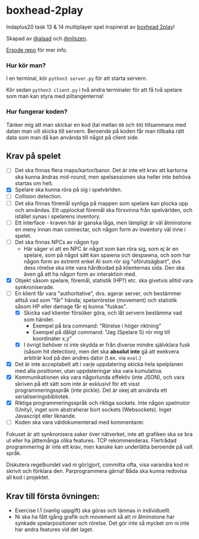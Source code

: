 # boxhead-2play
Indaplus20 task 13 &amp; 14 multiplayer spel inspirerat av [boxhead 2play](https://www.crazygames.se/spel/boxhead-2play-rooms)!

Skapad av [@alaad](https://gits-15.sys.kth.se/alaad) och [@nilszen](https://gits-15.sys.kth.se/nilszen).

[Ersode repo](https://gits-15.sys.kth.se/ersode/indaplus20/tree/master/task-13-14) för mer info.

### Hur kör man?
I en terminal, kör `python3 server.py` för att starta servern.

Kör sedan `python3 client.py` i två andra terminaler för att få två spelare som man kan styra med piltangenterna!

### Hur fungerar koden?
Tänker mig att man skickar en kod (tal mellan `00` och `99`) tillsammans med datan man vill skicka till servern. Beroende på koden får man tillbaka rätt data som man då kan använda till något på client side.

## Krav på spelet
- [ ] Det ska finnas flera maps/kartor/banor. Det är inte ett krav att kartorna ska kunna ändras mid-round, men spelsessionen ska heller inte behöva startas om helt.
- [x] Spelare ska kunna röra på sig i spelvärlden.
- [ ] Collision detection.
- [ ] Det ska finnas föremål synliga på mappen som spelare kan plocka upp och användas. Ett upplockat föremål ska försvinna från spelvärlden, och istället synas i spelarens inventory.
- [ ] Ett interface - kraven här är ganska låga, men lämpligt är väl åtminstone en meny innan man connectar, och någon form av inventory väl inne i spelet.
- [ ] Det ska finnas NPCs av någon typ 
    - Här säger vi att en NPC är något som kan röra sig, som ej är en spelare, som på något sätt kan spawna och despawna, och som har någon form av extremt enkel AI som rör sig "oförutsägbart", dvs dess rörelse ska inte vara hårdkodad på klienternas sida. Den ska även gå att ha någon form av interaktion med.
- [x] Objekt såsom spelare, föremål, statistik (HP?) etc. ska givetvis alltid vara synkroniserade.
- [ ] En klient får vara "authoritative", dvs. agerar server, och bestämmer alltså vad som "får" hända; spelarrörelse (movement) och statistik såsom HP eller damage får ej kunna "fuskas".
    - [x] Skicka vad klienter försöker göra, och låt servern bestämma vad som händer.
        - Exempel på bra command: "Rörelse i höger riktning"
        - Exempel på dåligt command: "Jag (Spelare 5) rör mig till koordinater x,y"
    - [x] I övrigt behöver ni inte skydda er från diverse mindre självklara fusk (såsom hit detection), men det ska **absolut inte** gå att exekvera arbiträr kod på den andres dator (t.ex. via `eval`.)
- [x] Det är inte acceptabelt att i varje uppdatering skicka hela spelplanen med alla positioner, utan uppdateringar ska vara kumulativa.
- [x] Kommunikationen ska vara någorlunda effektiv (inte JSON), och vara skriven på ett sätt som inte är exklusivt för ett visst programmeringsspråk (inte pickle). Det är okej att använda ett serialiseringsbibliotek.
- [x] Riktiga programmeringsspråk och riktiga sockets. Inte någon spelmotor (Unity), inget som abstraherar bort sockets (Websockets). Inget Javascript eller liknande.
- [ ] Koden ska vara väldokumenterad med kommentarer.

Fokuset är att synkronisera saker över nätverket, inte att grafiken ska se bra ut eller ha jättemånga olika features. TCP rekommenderas. Flertrådad programmering är inte ett krav, men kanske kan underlätta beroende på valt språk.

Diskutera regelbundet vad ni gör/gjort, committa ofta, visa varandra kod ni skrivit och förklara den. Parprogrammera gärna! Båda ska kunna redovisa all kod i projektet.

## Krav till första övningen:
* Exercise I.1 (vanlig uppgift) ska göras och lämnas in individuellt.
* Ni ska ha fått igång grafik och movement så att ni åtminstone har synkade spelarpositioner och rörelse. Det gör inte så mycket om ni inte har andra features vid det laget.
